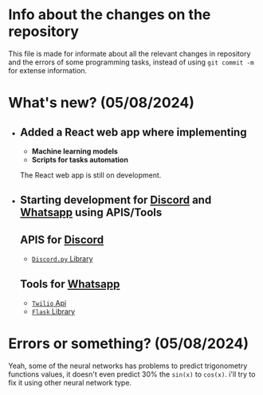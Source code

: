 # Info about the changes on the repository

This file is made for informate about all the relevant changes in repository and the errors of some programming tasks, instead of using ``git commit -m`` for extense information.

# What's new? (05/08/2024)

- ## Added a React web app where implementing

  - **Machine learning models**
  - **Scripts for tasks automation**

  The React web app is still on development.


- ## Starting development for [Discord](https://discord.com/) and [Whatsapp](https://whatsapp.com/) using APIS/Tools

  ## APIS for [Discord](https://discord.com)
  - [``Discord.py`` Library](https://pypi.org/project/discord.py/)

  ## Tools for [Whatsapp](https://whatsapp.com/)
  
  - [``Twilio`` Api](https://pypi.org/project/twilio/)
  - [``Flask`` Library](https://pypi.org/project/flask/)

# Errors or something? (05/08/2024)

Yeah, some of the neural networks has problems to predict trigonometry functions values, it doesn't even predict 30% the ``sin(x)`` to ``cos(x)``. i'll try to fix it using other neural network type.
